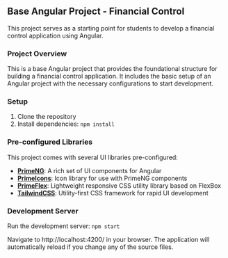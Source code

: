 ## Base Angular Project - Financial Control
This project serves as a starting point for students to develop a financial control application using Angular.  
### Project Overview
This is a base Angular project that provides the foundational structure for building a financial control application. It includes the basic setup of an Angular project with the necessary configurations to start development.

### Setup
1. Clone the repository
2. Install dependencies: ``npm install`` 

### Pre-configured Libraries
This project comes with several UI libraries pre-configured:

- **[PrimeNG](https://primeng.org/)**: A rich set of UI components for Angular
- **[PrimeIcons](https://primeng.org/icons#list)**: Icon library for use with PrimeNG components
- **[PrimeFlex](https://primeflex.org/)**: Lightweight responsive CSS utility library based on FlexBox
- **[TailwindCSS](https://tailwindcss.com/)**: Utility-first CSS framework for rapid UI development

### Development Server
Run the development server: ``npm start``

Navigate to http://localhost:4200/ in your browser. The application will automatically reload if you change any of the source files.
